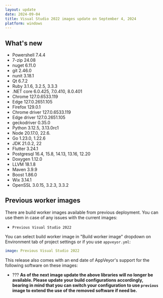 ```yaml
---
layout: update
date: 2024-09-04
title: Visual Studio 2022 images update on September 4, 2024
platform: windows
---
```


## What's new

* Powershell 7.4.4
* 7-zip 24.08
* nuget 6.11.0
* git 2.46.0
* nunit 3.18.1
* Qt 6.7.2
* Ruby 3.1.6, 3.2.5, 3.3.3
* .NET core 6.0.425, 7.0.410, 8.0.401
* Chrome 127.0.6533.119
* Edge 127.0.2651.105
* Firefox 129.0.1
* Chrome driver 127.0.6533.119
* Edge driver 127.0.2651.105
* geckodriver 0.35.0 
* Python 3.12.5, 3.13.0rc1
* Node 20.17.0, 22.6.
* Go 1.23.0, 1.22.6
* JDK 21.0.2, 22
* Flutter 3.24.1
* Postgresql 16.4, 15.8, 14.13, 13.16, 12.20
* Doxygen 1.12.0
* LLVM 18.1.8
* Maven 3.9.9
* Boost 1.86.0
* Wix 3.14.1
* OpenSSL 3.0.15, 3.2.3, 3.3.2


## Previous worker images

There are build worker images available from previous deployment. You can use them in case of any issues with the current images:

* `Previous Visual Studio 2022`

You can select build worker image in "Build worker image" dropdown on Environment tab of project settings or if you use `appveyor.yml`:

```yaml
image: Previous Visual Studio 2022
```

This release also comes with an end date of AppVeyor's support for the following software on these images:

* ???
**As of the next image update the above libraries will no longer be available. Please update your build configurations accordingly, bearing in mind that you can switch your configuration to use `previous` image to extend the use of the removed software if need be.**